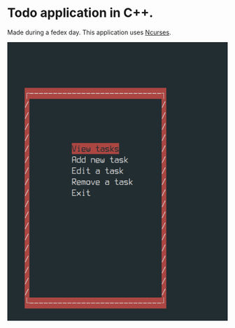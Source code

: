 # Todo application in C++.
Made during a fedex day.
This application uses [Ncurses](http://www.tldp.org/HOWTO/pdf/NCURSES-Programming-HOWTO.pdf).

![todocpp.gif](todocpp.gif)
